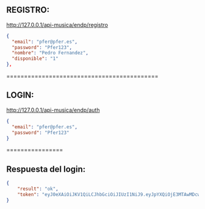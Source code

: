 ## REGISTRO: 

http://127.0.0.1/api-musica/endp/registro
```json
{
  "email": "pfer@pfer.es",
  "password": "Pfer123",
  "nombre": "Pedro Fernandez",
  "disponible": "1"
},
```

===========================================

## LOGIN:

http://127.0.0.1/api-musica/endp/auth

```json
{
  "email": "pfer@pfer.es",
  "password": "Pfer123"
}
```
================ 
## Respuesta del login: 
```json
{
    "result": "ok",
    "token": "eyJ0eXAiOiJKV1QiLCJhbGciOiJIUzI1NiJ9.eyJpYXQiOjE3MTAwMDcwMDYsImRhdGEiOnsiaWQiOiIxMiIsImVtYWlsIjoicGZlckBwZmVyLmVzIn19.D2JNnBD75fsNWNxg6Wac4qySOKqW5z9583n2cTMR1qY"
}
```